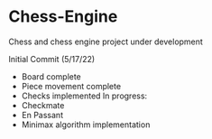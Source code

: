 # Chess-Engine

Chess and chess engine project under development

Initial Commit (5/17/22)
- Board complete
- Piece movement complete
- Checks implemented
In progress: 
- Checkmate
- En Passant
- Minimax algorithm implementation
